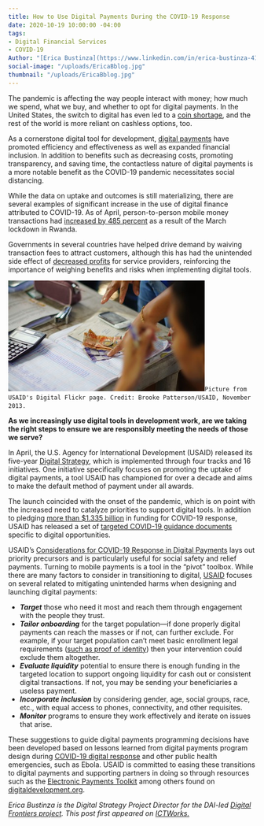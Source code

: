 ```yaml
---
title: How to Use Digital Payments During the COVID-19 Response
date: 2020-10-19 10:00:00 -04:00
tags:
- Digital Financial Services
- COVID-19
Author: "[Erica Bustinza](https://www.linkedin.com/in/erica-bustinza-418191b2/)"
social-image: "/uploads/EricaBblog.jpg"
thumbnail: "/uploads/EricaBblog.jpg"
---
```


The pandemic is affecting the way people interact with money; how much we spend, what we buy, and whether to opt for digital payments. In the United States, the switch to digital has even led to a [coin shortage](https://www.nytimes.com/2020/07/29/business/coin-shortage-penny.html), and the rest of the world is more reliant on cashless options, too.

<!--more-->

As a cornerstone digital tool for development, [digital payments](https://www.ictworks.org/tag/digital-financial-services/) have promoted efficiency and effectiveness as well as expanded financial inclusion. In addition to benefits such as decreasing costs, promoting transparency, and saving time, the contactless nature of digital payments is a more notable benefit as the COVID-19 pandemic necessitates social distancing.

While the data on uptake and outcomes is still materializing, there are several examples of significant increase in the use of digital finance attributed to COVID-19. As of April, person-to-person mobile money transactions had [increased by 485 percent](https://nextbillion.net/covid-rwanda-mobile-money/) as a result of the March lockdown in Rwanda.

Governments in several countries have helped drive demand by waiving transaction fees to attract customers, although this has had the unintended side effect of [decreased profits](https://techcabal.com/2020/04/27/coronavirus-weekly-update-fintech-struggles/) for service providers, reinforcing the importance of weighing benefits and risks when implementing digital tools.

![EricaBblog.jpg](/uploads/EricaBblog.jpg)`Picture from USAID's Digital Flickr page. Credit: Brooke Patterson/USAID, November 2013.`

**As we increasingly use digital tools in development work, are we taking the right steps to ensure we are responsibly meeting the needs of those we serve?**

In April, the U.S. Agency for International Development (USAID) released its five-year [Digital Strategy](https://www.usaid.gov/sites/default/files/documents/15396/USAID_Digital_Strategy.pdf), which is implemented through four tracks and 16 initiatives. One initiative specifically focuses on promoting the uptake of digital payments, a tool USAID has championed for over a decade and aims to make the default method of payment under all awards.

The launch coincided with the onset of the pandemic, which is on point with the increased need to catalyze priorities to support digital tools. In addition to pledging [more than $1.335 billion](https://www.usaid.gov/sites/default/files/documents/352986/07.24.20_-_USAID_COVID-19_Global_Response_Fact_Sheet_6.docx.pdf) in funding for COVID-19 response, USAID has released a set of [targeted COVID-19 guidance documents](https://www.usaid.gov/digital-development/covid-19) specific to digital opportunities.

USAID’s [Considerations for COVID-19 Response in Digital Payments](https://www.usaid.gov/digital-development/covid-19/digital-payments) lays out priority precursors and is particularly useful for social safety and relief payments. Turning to mobile payments is a tool in the “pivot” toolbox. While there are many factors to consider in transitioning to digital, [USAID](https://www.ictworks.org/tag/usaid/) focuses on several related to mitigating unintended harms when designing and launching digital payments:

* ***Target*** those who need it most and reach them through engagement with the people they trust.
* ***Tailor onboarding*** for the target population—if done properly digital payments can reach the masses or if not, can further exclude. For example, if your target population can’t meet basic enrollment legal requirements ([such as proof of identity](https://www.ictworks.org/tag/digital-identity/)) then your intervention could exclude them altogether.
* ***Evaluate liquidity*** potential to ensure there is enough funding in the targeted location to support ongoing liquidity for cash out or consistent digital transactions. If not, you may be sending your beneficiaries a useless payment.
* ***Incorporate inclusion*** by considering gender, age, social groups, race, etc., with equal access to phones, connectivity, and other requisites.
* ***Monitor*** programs to ensure they work effectively and iterate on issues that arise.

These suggestions to guide digital payments programming decisions have been developed based on lessons learned from digital payments program design during [COVID-19 digital response](https://www.ictworks.org/tag/covid-19-response/) and other public health emergencies, such as Ebola. USAID is committed to easing these transitions to digital payments and supporting partners in doing so through resources such as the [Electronic Payments Toolkit](https://www.usaid.gov/digital-development/electronic-payments-toolkit) among others found on [digitaldevelopment.org](https://www.usaid.gov/digital-development/digital-finance).

*Erica Bustinza is the Digital Strategy Project Director for the DAI-led [Digital Frontiers project](https://www.dai.com/our-work/projects/worldwide-digital-frontiers-df). This post first appeared on [ICTWorks.](https://www.ictworks.org/digital-payments-covid-19-response/#.X4dFtWhKg2x)*